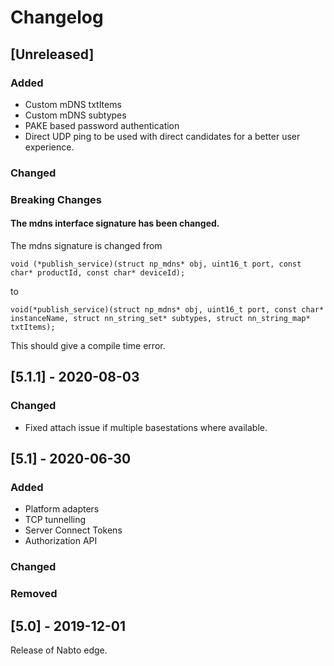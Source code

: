 # Changelog

## [Unreleased]

### Added

 - Custom mDNS txtItems
 - Custom mDNS subtypes
 - PAKE based password authentication
 - Direct UDP ping to be used with direct candidates for a better user experience.

### Changed

### Breaking Changes

#### The mdns interface signature has been changed.

The mdns signature is changed from
```
void (*publish_service)(struct np_mdns* obj, uint16_t port, const char* productId, const char* deviceId);
```
to
```
void(*publish_service)(struct np_mdns* obj, uint16_t port, const char* instanceName, struct nn_string_set* subtypes, struct nn_string_map* txtItems);
```
This should give a compile time error.

## [5.1.1] - 2020-08-03
### Changed
 - Fixed attach issue if multiple basestations where available.

## [5.1] - 2020-06-30

### Added

 - Platform adapters
 - TCP tunnelling
 - Server Connect Tokens
 - Authorization API

### Changed

### Removed

## [5.0] - 2019-12-01

Release of Nabto edge.
